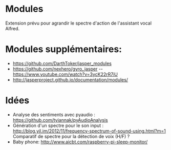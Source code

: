 # Modules

Extension prévu pour agrandir le spectre d'action de l'assistant vocal Alfred.


# Modules supplémentaires:
- https://github.com/DarthToker/jasper_modules
- https://github.com/nexhero/gyro_jasper -- https://www.youtube.com/watch?v=3ycK22rR7iU
- http://jasperproject.github.io/documentation/modules/


# Idées
- Analyse des sentiments avec pyaudio : https://github.com/tyiannak/pyAudioAnalysis
- Génération d'un spectre pour le son input : http://blog.yjl.im/2012/11/frequency-spectrum-of-sound-using.html?m=1
Comparatif de spectre pour la détection de voix (H/F) ?
- Baby phone: http://www.aicbt.com/raspberry-pi-sleep-monitor/

